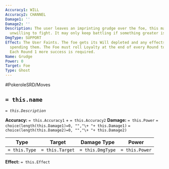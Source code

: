 ```yaml
---
Accuracy1: WILL
Accuracy2: CHANNEL
Damage1: ''
Damage2: ''
Description: The user leaves an imprinting grudge over the foe, this makes the target
  unwilling to fight. It may only keep battling if something greater is at risk.
DmgType: SUPPORT
Effect: The User Faints. The foe gets its Will depleted and any effects gained from
  spending them. The Foe must roll Loyalty at the end of every Round to keep battling.
  Each Round 1 more success is required.
Name: Grudge
Power: 0
Target: Foe
Type: Ghost
---
```


#PokeroleSRD/Moves

## `= this.name` 
*`= this.Description`*

**Accuracy:** `= this.Accuracy1` + `= this.Accuracy2`
**Damage:** `= this.Power` `= choice(length(this.Damage1)=0, "","\+ "+ this.Damage1)` `= choice(length(this.Damage2)=0, "","\+ "+ this.Damage2)`

| Type          | Target          | Damage Type          | Power          |
| ------------- | --------------- | ---------------- | -------------- |
| `= this.Type` | `= this.Target` | `= this.DmgType` | `= this.Power` | 

**Effect:** `= this.Effect`